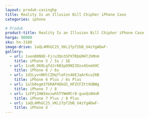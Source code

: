```yaml
---
layout: produk-casinghp
title: Reality Is an Illusion Bill Chipher iPhone Case
categories: iphone

# Produk
product-title: Reality Is an Illusion Bill Chipher iPhone Case
harga: 90000
sku: hn-3180
image-drive: 1aQL4MhGC25_VKL1fpf2bB_U4zYgADwF-
gallery:
  - url: 1venB0N9E-Fjru3Qn3SPXTRbGM4TJhMnH
    title: iPhone 5 / 5s / SE
  - url: 1ceN_O69LqfdJr6N3pO9NI3Ozx4SnmXHC
    title: iPhone 6 / 6s
  - url: 1d1LyvnNHlCZHqfleFzn46EJaArKcu26B
    title: iPhone 6 Plus / 6s Plus
  - url: 1ulb8ogm37bRAFHQkGS_HFZCFZttXUBWg
    title: iPhone 7 / 8
  - url: 1zFPj2HWImxzwhhTYWmMCr8-guoQz8HuR
    title: iPhone 7 Plus / 8 Plus
  - url: 1aQL4MhGC25_VKL1fpf2bB_U4zYgADwF-
    title: iPhone X
---
```

